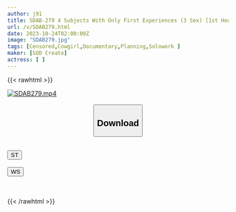 ```yaml
---
author: j91
title: SDAB-279 4 Subjects With Only First Experiences (3 Sex) [1st Hour First Big Cock Sex 2nd Hour First Restraint Toy Oil Sex 3rd Hour: First 3P Secret 4th Hour: First Facial Cumshot] Kuzuha Apricot
url: /v/SDAB279.html
date: 2023-10-24T02:00:00Z
image: "SDAB279.jpg"
tags: [Censored,Cowgirl,Documentary,Planning,Solowork ]
maker: [SOD Create]
actress: [ ]
---
```



{{< rawhtml >}}

<div class="video" data-videoid="ylQOaWOl8bHeOX">
    <a href="javascript:;">
        <img src="https://my.j91.asia/v/SDAB279.jpg" width="WIDTH" height="HEIGHT" alt="SDAB279.mp4" loading="lazy">
    </a>
</div>

<script type="text/javascript" src="https://j91.asia/asset/on-demand-st.js"></script>

<br>
  <link rel="stylesheet" href="https://j91.asia/asset/bs5.css">
  
  <center>
  <button class="btn btn-primary" type="button" data-bs-toggle="collapse" data-bs-target=".multi-collapse" aria-expanded="false" aria-controls="multiCollapseExample1 multiCollapseExample2"><h2>Download</h2></button></center>
</p>
<div class="row">
  <div class="col">
    <div class="collapse multi-collapse" id="multiCollapseExample1">
      <div class="card card-body">
	      	      <br>
<div class="buttons">  
<a href="https://streamtape.to/v/ylQOaWOl8bHeOX"><button class="btn-hover color-3"><i class="fa fa-download"></i> ST</button></a></div>
    </div>
  </div>
</div>
  <div class="col">
    <div class="collapse multi-collapse" id="multiCollapseExample2">
      <div class="card card-body">
	      <br>
<div class="buttons">
    <a href="https://wolfstream.tv/t1zrc6nx4iqe"><button class="btn-hover color-9"><i class="fa fa-download"></i> WS</button></a></div>
<br><br>
      </div>
    </div>
  </div>
</div>

{{< /rawhtml >}}